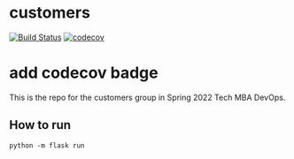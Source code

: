 # customers

[![Build Status](https://github.com/jm9498/customers/actions/workflows/tdd.yml/badge.svg)](https://github.com/jm9498/customers/actions)
[![codecov](https://codecov.io/gh/devops-customers/customers/branch/main/graph/badge.svg?token=W0KHFZOJ4B)](https://codecov.io/gh/devops-customers/customers)

# add codecov badge

This is the repo for the customers group in Spring 2022 Tech MBA DevOps.

## How to run

`python -m flask run`
